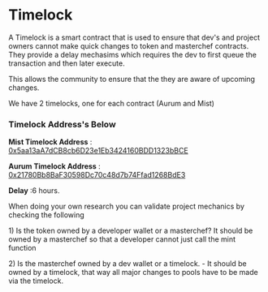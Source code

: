 # Timelock

A Timelock is a smart contract that is used to ensure that dev's and project owners cannot make quick changes to token and masterchef contracts. They provide a delay mechasims which requires the dev to first queue the transaction and then later execute. 

This allows the community to ensure that the they are aware of upcoming changes.

We have 2 timelocks, one for each contract \(Aurum and Mist\)

### Timelock Address's Below 

**Mist Timelock Address** :  [0x5aa13aA7dCB8cb6D23e1Eb3424160BDD1323bBCE](https://bscscan.com/address/0x5aa13aA7dCB8cb6D23e1Eb3424160BDD1323bBCE#readContract)

**Aurum Timelock Address** : [0x21780Bb8BaF30598Dc70c48d7b74Ffad1268BdE3](https://bscscan.com/address/0x21780bb8baf30598dc70c48d7b74ffad1268bde3)

**Delay** :6 hours. 

When doing your own research you can validate project mechanics by checking the following

1\) Is the token owned by a developer wallet or a masterchef? It should be owned by a masterchef so that a developer cannot just call the mint function

2\) Is the masterchef owned by a dev wallet or a timelock. - It should be owned by a timelock, that way all major changes to pools have to be made via the timelock. 

